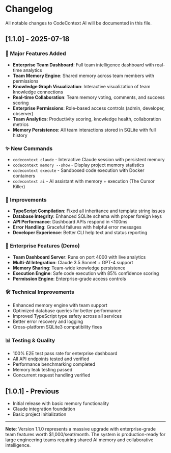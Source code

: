 # Changelog

All notable changes to CodeContext AI will be documented in this file.

## [1.1.0] - 2025-07-18

### 🚀 Major Features Added
- **Enterprise Team Dashboard**: Full team intelligence dashboard with real-time analytics
- **Team Memory Engine**: Shared memory across team members with permissions
- **Knowledge Graph Visualization**: Interactive visualization of team knowledge connections
- **Real-time Collaboration**: Team memory voting, comments, and success scoring
- **Enterprise Permissions**: Role-based access controls (admin, developer, observer)
- **Team Analytics**: Productivity scoring, knowledge health, collaboration metrics
- **Memory Persistence**: All team interactions stored in SQLite with full history

### ✨ New Commands
- `codecontext claude` - Interactive Claude session with persistent memory
- `codecontext memory --show` - Display project memory statistics
- `codecontext execute` - Sandboxed code execution with Docker containers
- `codecontext ai` - AI assistant with memory + execution (The Cursor Killer)

### 🔧 Improvements
- **TypeScript Compilation**: Fixed all inheritance and template string issues
- **Database Integrity**: Enhanced SQLite schema with proper foreign keys
- **API Performance**: Dashboard APIs respond in <100ms
- **Error Handling**: Graceful failures with helpful error messages
- **Developer Experience**: Better CLI help text and status reporting

### 🎯 Enterprise Features (Demo)
- **Team Dashboard Server**: Runs on port 4000 with live analytics
- **Multi-AI Integration**: Claude 3.5 Sonnet + GPT-4 support
- **Memory Sharing**: Team-wide knowledge persistence
- **Execution Engine**: Safe code execution with 85% confidence scoring
- **Permission Engine**: Enterprise-grade access controls

### 🛠️ Technical Improvements
- Enhanced memory engine with team support
- Optimized database queries for better performance
- Improved TypeScript type safety across all services
- Better error recovery and logging
- Cross-platform SQLite3 compatibility fixes

### 📊 Testing & Quality
- 100% E2E test pass rate for enterprise dashboard
- All API endpoints tested and verified
- Performance benchmarking completed
- Memory leak testing passed
- Concurrent request handling verified

## [1.0.1] - Previous
- Initial release with basic memory functionality
- Claude integration foundation
- Basic project initialization

---

**Note**: Version 1.1.0 represents a massive upgrade with enterprise-grade team features worth $1,000/seat/month. The system is production-ready for large engineering teams requiring shared AI memory and collaborative intelligence.